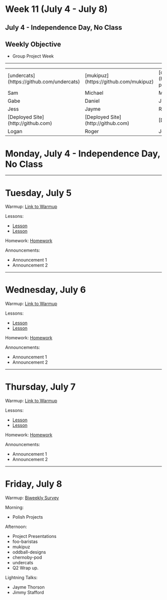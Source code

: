 # Week 11 (July 4 - July 8)

## July 4 - Independence Day, No Class
## Weekly Objective

- Group Project Week
---

<table>
  <tr>
    <td>[undercats](https://github.com/undercats)</td>
    <td>[mukipuz](https://github.com/mukipuz)</td>
    <td>[chernobyl-pod](https://github.com/orgs/chernobyl-pod)</td>
    <td>[foo-baristas](https://github.com/foo-baristas)</td>
    <td>[oddball-designs](https://github.com/oddball-designs)</td>
  </tr>
  <tr>
    <td>Sam</td>
    <td>Michael</td>
    <td>Mike</td>
    <td>Jeremy</td>
    <td>Ryan</td>
  </tr>
  <tr>
    <td>Gabe</td>
    <td>Daniel</td>
    <td>Jimmy</td>
    <td>Kristen</td>
    <td>Stephanie</td>
  </tr>
  <tr>
    <td>Jess</td>
    <td>Jayme</td>
    <td>Roy</td>
    <td>Vy</td>
    <td>Philip</td>
  </tr>
  <tr>
    <td>[Deployed Site](http://github.com)</td>
    <td>[Deployed Site](http://github.com)</td>
    <td>[Deployed Site](http://github.com)</td>
    <td>[Deployed Site](http://github.com)</td>
    <td>[Deployed Site](http://github.com)</td>
  </tr>
  <tr>
    <td>Logan</td>
    <td>Roger</td>
    <td>Jordan</td>
    <td>Roger</td>
    <td>Jordan</td>
  </tr>
</table>

# Monday, July 4 - Independence Day, No Class

---

# Tuesday, July 5

Warmup: [Link to Warmup](http://github.com/gSchool)

Lessons:
- [Lesson](/cohorts/68/student_dashboard)
- [Lesson](/cohorts/68/student_dashboard)

Homework: [Homework](/cohorts/68/student_dashboard)

Announcements:
- Announcement 1
- Announcement 2

---

# Wednesday, July 6

Warmup: [Link to Warmup](http://github.com/gSchool)

Lessons:
- [Lesson](/cohorts/68/student_dashboard)
- [Lesson](/cohorts/68/student_dashboard)

Homework: [Homework](/cohorts/68/student_dashboard)

Announcements:
- Announcement 1
- Announcement 2

---

# Thursday, July 7

Warmup: [Link to Warmup](http://github.com/gSchool)

Lessons:
- [Lesson](/cohorts/68/student_dashboard)
- [Lesson](/cohorts/68/student_dashboard)

Homework: [Homework](/cohorts/68/student_dashboard)

Announcements:
- Announcement 1
- Announcement 2

---

# Friday, July 8

Warmup: [Biweekly Survey](https://docs.google.com/forms/d/1XsnxPufkGL24Bnsa_8IxcyJT6-VudP4QC9VqbTbctAw/viewform?usp=send_form)

Morning:
- Polish Projects

Afternoon:
- Project Presentations
 - foo-baristas
 - mukipuz
 - oddball-designs
 - chernoby-pod
 - undercats
- Q2 Wrap up.

Lightning Talks:
- Jayme Thorson
- Jimmy Stafford
